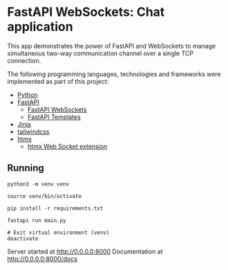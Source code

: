 # FastAPI WebSockets: Chat application

This app demonstrates the power of FastAPI and WebSockets to manage simultaneous two-way communication channel over a single TCP connection.

The following programming languages, technologies and frameworks were implemented as part of this project:

- [Python](https://www.python.org/)
- [FastAPI](https://fastapi.tiangolo.com/)
    - [FastAPI WebSockets](https://fastapi.tiangolo.com/advanced/websockets/)
    - [FastAPI Templates](https://fastapi.tiangolo.com/advanced/templates/)
- [Jinja](https://jinja.palletsprojects.com/en/stable/)
- [tailwindcss](https://tailwindcss.com/)
- [htmx](https://htmx.org/)
    - [htmx Web Socket extension](https://htmx.org/extensions/ws/)

## Running

```shell
python3 -m venv venv

source venv/bin/activate

pip install -r requirements.txt

fastapi run main.py

# Exit virtual environment (venv)
deactivate
```

Server started at http://0.0.0.0:8000
Documentation at http://0.0.0.0:8000/docs
